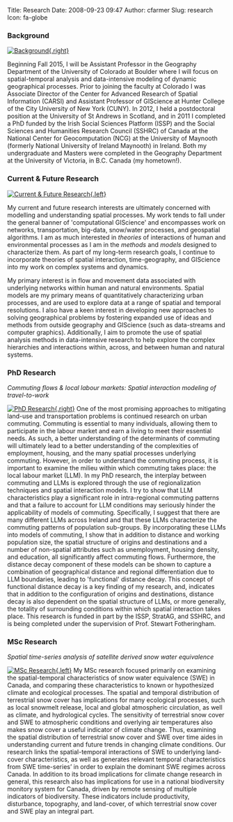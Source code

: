 Title: Research
Date: 2008-09-23 09:47
Author: cfarmer
Slug: research
Icon: fa-globe

### <i class="fa fa-clock-o"></i> Background

[![Background][image0]{.right}][link0]

Beginning Fall 2015, I will be Assistant Professor in the Geography Department of the University of Colorado at Boulder where I will focus on spatial-temporal analysis and data-intensive modeling of dynamic geographical processes. Prior to joining the faculty at Colorado I was Associate Director of the Center for Advanced Research of Spatial Information (CARSI) and Assistant Professor of GIScience at Hunter College of the City University of New York (CUNY). In 2012, I held a postdoctoral position at the University of St Andrews in Scotland, and in 2011 I completed a PhD funded by the Irish Social Sciences Platform (ISSP) and the Social Sciences and Humanities Research Council (SSHRC) of Canada at the National Center for Geocomputation (NCG) at the University of Maynooth (formerly National University of Ireland Maynooth) in Ireland. Both my undergraduate and Masters were completed in the Geography Department at the University of Victoria, in B.C. Canada (my hometown!). 

### <i class="fa fa-bar-chart-o"></i> Current & Future Research

[![Current & Future Research][image1]{.left}][link1]

My current and future research interests are ultimately concerned with
modelling and understanding spatial processes. My work tends to fall under the general banner of 'computational GIScience' and encompasses work on networks, transportation, big-data, snow/water processes, and geospatial algorithms. I am as much interested in *theories* of
interactions of human and environmental processes as I am in the *methods* and
*models* designed to characterize them. As part of my long-term research
goals, I continue to incorporate theories of spatial interaction,
time-geography, and GIScience into my work on complex systems and
dynamics.

My primary interest is in flow and movement data associated with
underlying networks within human and natural environments. Spatial models are my
primary means of quantitatively characterizing urban processes, and are
used to explore data at a range of spatial and temporal resolutions. I
also have a keen interest in developing new approaches to solving
geographical problems by fostering expanded use of ideas and methods
from outside geography and GIScience (such as data-streams and computer graphics).
Additionally, I aim to promote the use of spatial analysis methods in data-intensive research to help
explore the complex hierarchies and interactions within, across, and between human and natural systems.

###  <i class="fa fa-truck"></i> PhD Research
*Commuting flows & local labour markets: Spatial interaction modeling of travel-to-work*

[![PhD Research][image2]{.right}][link2]
One of the most promising approaches to mitigating land-use and
transportation problems is continued research on urban commuting.
Commuting is essential to many individuals, allowing them to participate
in the labour market and earn a living to meet their essential needs. As
such, a better understanding of the determinants of commuting will
ultimately lead to a better understanding of the complexities of
employment, housing, and the many spatial processes underlying
commuting. However, in order to understand the commuting process, it is
important to examine the milieu within which commuting takes place: the
local labour market (LLM). In my PhD research, the interplay between
commuting and LLMs is explored through the use of regionalization
techniques and spatial interaction models. I try to show that LLM
characteristics play a significant role in intra-regional commuting
patterns and that a failure to account for LLM conditions may seriously
hinder the applicability of models of commuting. Specifically, I suggest
that there are many different LLMs across Ireland and that these LLMs
characterize the commuting patterns of population sub-groups. By
incorporating these LLMs into models of commuting, I show that in
addition to distance and working population size, the spatial structure
of origins and destinations and a number of non-spatial attributes such
as unemployment, housing density, and education, all significantly
affect commuting flows. Furthermore, the distance decay component of
these models can be shown to capture a combination of geographical
distance and regional differentiation due to LLM boundaries, leading to
'functional' distance decay. This concept of functional distance decay
is a key finding of my research, and, indicates that in addition to the
configuration of origins and destinations, distance decay is also
dependent on the spatial structure of LLMs, or more generally, the
totality of surrounding conditions within which spatial interaction
takes place. This research is funded in part by the ISSP, StratAG, and
SSHRC, and is being completed under the supervision of Prof. Stewart
Fotheringham.

### <i class="fa fa-tint"></i> MSc Research
*Spatial time-series analysis of satellite derived snow water equivalence*

[![MSc Research][image3]{.left}][link3]
My MSc research focused primarily on examining the spatial-temporal
characteristics of snow water equivalence (SWE) in Canada, and comparing
these characteristics to known or hypothesized climate and ecological
processes. The spatial and temporal distribution of terrestrial snow
cover has implications for many ecological processes, such as local
snowmelt release, local and global atmospheric circulation, as well as
climate, and hydrological cycles. The sensitivity of terrestrial snow
cover and SWE to atmospheric conditions and overlying air temperatures
also makes snow cover a useful indicator of climate change. Thus,
examining the spatial distribution of terrestrial snow cover and SWE
over time aides in understanding current and future trends in changing
climate conditions. Our research links the spatial-temporal interactions
of SWE to underlying land-cover characteristics, as well as generates
relevant temporal characteristics from SWE time-series’ in order to
explain the dominant SWE regimes across Canada. In addition to its broad
implications for climate change research in general, this research also
has implications for use in a national biodiversity monitory system for
Canada, driven by remote sensing of multiple indicators of biodiversity.
These indicators include productivity, disturbance, topography, and
land-cover, of which terrestrial snow cover and SWE play an integral
part.

[image0]: |filename|/images/carson-pres-small.jpg
[link0]: |filename|/images/carson-pres-small.jpg
[image1]: |filename|/images/blurred_workers.png
[link1]: |filename|/images/blurred_workers.png
[image2]: |filename|/images/congestion.png
[link2]: |filename|/images/congestion.png
[image3]: |filename|/images/alberta_snow.png
[link3]: |filename|/images/alberta_snow.png
